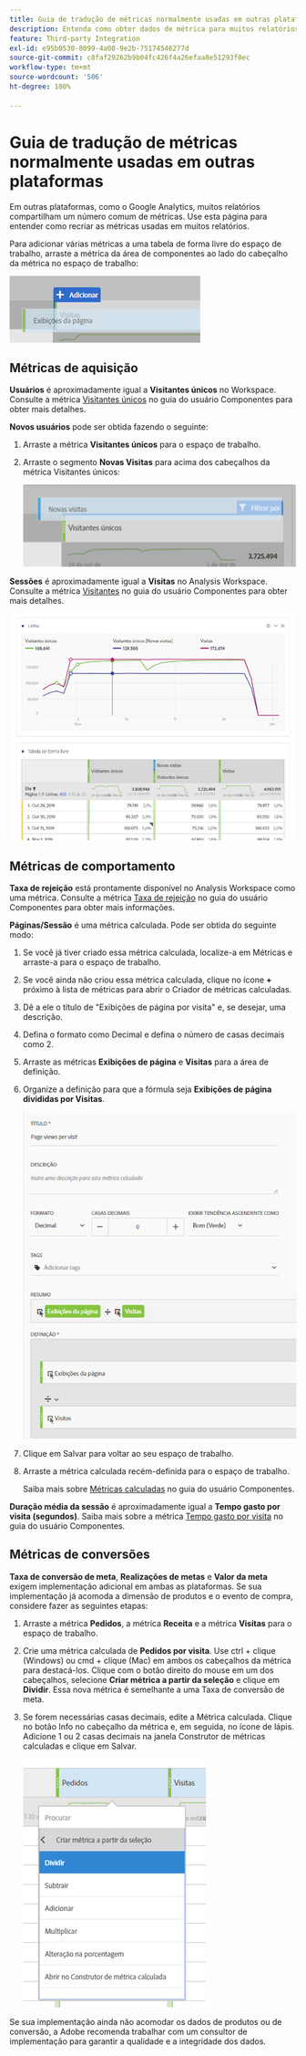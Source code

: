 ```yaml
---
title: Guia de tradução de métricas normalmente usadas em outras plataformas
description: Entenda como obter dados de métrica para muitos relatórios comuns usando a terminologia mais familiar aos usuários do Google Analytics.
feature: Third-party Integration
exl-id: e95b0530-8099-4a08-9e2b-75174546277d
source-git-commit: c8faf29262b9b04fc426f4a26efaa8e51293f0ec
workflow-type: tm+mt
source-wordcount: '506'
ht-degree: 100%

---
```


# Guia de tradução de métricas normalmente usadas em outras plataformas

Em outras plataformas, como o Google Analytics, muitos relatórios compartilham um número comum de métricas. Use esta página para entender como recriar as métricas usadas em muitos relatórios.

Para adicionar várias métricas a uma tabela de forma livre do espaço de trabalho, arraste a métrica da área de componentes ao lado do cabeçalho da métrica no espaço de trabalho:

![Métrica adicional](/help/technotes/ga-to-aa/assets/new_metric.png)

## Métricas de aquisição

**Usuários** é aproximadamente igual a **Visitantes únicos** no Workspace. Consulte a métrica [Visitantes únicos](/help/components/metrics/unique-visitors.md) no guia do usuário Componentes para obter mais detalhes.

**Novos usuários** pode ser obtida fazendo o seguinte:

1. Arraste a métrica **Visitantes únicos** para o espaço de trabalho.
2. Arraste o segmento **Novas Visitas** para acima dos cabeçalhos da métrica Visitantes únicos:

   ![Novas visitas](../assets/first_time_visits.png)

**Sessões** é aproximadamente igual a **Visitas** no Analysis Workspace. Consulte a métrica [Visitantes](/help/components/metrics/visits.md) no guia do usuário Componentes para obter mais detalhes.

![Métricas de aquisição](../assets/acquisition_metrics.png)

## Métricas de comportamento

**Taxa de rejeição** está prontamente disponível no Analysis Workspace como uma métrica. Consulte a métrica [Taxa de rejeição](/help/components/metrics/bounce-rate.md) no guia do usuário Componentes para obter mais informações.

**Páginas/Sessão** é uma métrica calculada. Pode ser obtida do seguinte modo:

1. Se você já tiver criado essa métrica calculada, localize-a em Métricas e arraste-a para o espaço de trabalho.
2. Se você ainda não criou essa métrica calculada, clique no ícone **+** próximo à lista de métricas para abrir o Criador de métricas calculadas.
3. Dê a ele o título de &quot;Exibições de página por visita&quot; e, se desejar, uma descrição.
4. Defina o formato como Decimal e defina o número de casas decimais como 2.
5. Arraste as métricas **Exibições de página** e **Visitas** para a área de definição.
6. Organize a definição para que a fórmula seja **Exibições de página divididas por Visitas**.

   ![Exibições de página por visita](/help/technotes/ga-to-aa/assets/page_views_per_visit.png)

7. Clique em Salvar para voltar ao seu espaço de trabalho.
8. Arraste a métrica calculada recém-definida para o espaço de trabalho.

   Saiba mais sobre [Métricas calculadas](/help/components/c-calcmetrics/cm-overview.md) no guia do usuário Componentes.

**Duração média da sessão** é aproximadamente igual a **Tempo gasto por visita (segundos)**. Saiba mais sobre a métrica [Tempo gasto por visita](/help/components/metrics/time-spent-per-visit.md) no guia do usuário Componentes.

## Métricas de conversões

**Taxa de conversão de meta**, **Realizações de metas** e **Valor da meta** exigem implementação adicional em ambas as plataformas. Se sua implementação já acomoda a dimensão de produtos e o evento de compra, considere fazer as seguintes etapas:

1. Arraste a métrica **Pedidos**, a métrica **Receita** e a métrica **Visitas** para o espaço de trabalho.
1. Crie uma métrica calculada de **Pedidos por visita**. Use ctrl + clique (Windows) ou cmd + clique (Mac) em ambos os cabeçalhos da métrica para destacá-los. Clique com o botão direito do mouse em um dos cabeçalhos, selecione **Criar métrica a partir da seleção** e clique em **Dividir**. Essa nova métrica é semelhante a uma Taxa de conversão de meta.
1. Se forem necessárias casas decimais, edite a Métrica calculada. Clique no botão Info no cabeçalho da métrica e, em seguida, no ícone de lápis. Adicione 1 ou 2 casas decimais na janela Construtor de métricas calculadas e clique em Salvar.

   ![Pedidos por visita](/help/technotes/ga-to-aa/assets/orders_per_visit.png)

Se sua implementação ainda não acomodar os dados de produtos ou de conversão, a Adobe recomenda trabalhar com um consultor de implementação para garantir a qualidade e a integridade dos dados.
